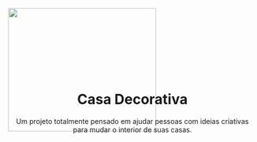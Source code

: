 <img src="" style="width: 300px; height: 250px; right: 500px;">
<h1 style="margin-top: -82px; text-align: center;">Casa Decorativa</h1>
<p style="text-align: center;">Um projeto totalmente pensado em ajudar pessoas com ideias criativas para mudar o interior de suas casas.</p>
